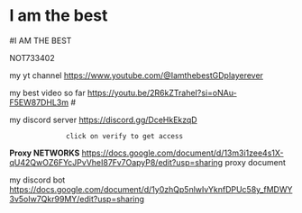 # I am the best

#I AM THE BEST

NOT733402


my yt channel
https://www.youtube.com/@IamthebestGDplayerever

my best video so far
https://youtu.be/2R6kZTraheI?si=oNAu-F5EW87DHL3m #

my discord server 
https://discord.gg/DceHkEkzqD
                 
                  click on verify to get access 


**Proxy NETWORKS** 
https://docs.google.com/document/d/13m3i1zee4s1X-qU42QwOZ6FYcJPvVheI87Fv7OapyP8/edit?usp=sharing
proxy document 


my discord bot
https://docs.google.com/document/d/1y0zhQp5nlwIvYknfDPUc58y_fMDWY3v5oIw7Qkr99MY/edit?usp=sharing


